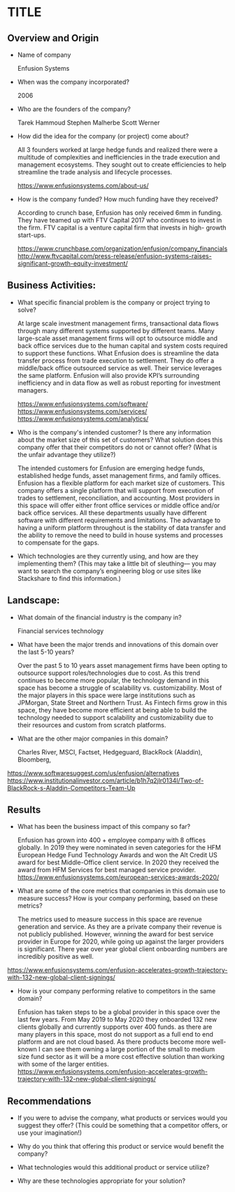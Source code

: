# TITLE

## Overview and Origin

* Name of company

    Enfusion Systems
* When was the company incorporated?

    2006
* Who are the founders of the company?

    Tarek Hammoud
    Stephen Malherbe
    Scott Werner

* How did the idea for the company (or project) come about?

    All 3 founders worked at large hedge funds and realized there were a multitude of complexities and inefficiencies in the trade execution and management ecosystems. They sought out to create efficiencies to help streamline the trade analysis and lifecycle processes.

    https://www.enfusionsystems.com/about-us/


* How is the company funded? How much funding have they received?

    According to crunch base, Enfusion has only received 6mm in funding. They have teamed up with FTV Capital 2017 who continues to invest in the firm. FTV capital is a venture capital firm that invests in high- growth start-ups.

    https://www.crunchbase.com/organization/enfusion/company_financials
    http://www.ftvcapital.com/press-release/enfusion-systems-raises-significant-growth-equity-investment/


## Business Activities:

* What specific financial problem is the company or project trying to solve?

    At large scale investment management firms, transactional data flows through many different systems supported by different teams. Many large-scale asset management firms will opt to outsource middle and back office services due to the human capital and system costs required to support these functions. What Enfusion does is streamline the data transfer process from trade execution to settlement. They do offer a middle/back office outsourced service as well. Their service leverages the same platform. Enfusion will also provide KPI’s surrounding inefficiency and in data flow as well as robust reporting for investment managers.

    https://www.enfusionsystems.com/software/
    https://www.enfusionsystems.com/services/
    https://www.enfusionsystems.com/analytics/

* Who is the company's intended customer?  Is there any information about the market size of this set of customers?
What solution does this company offer that their competitors do not or cannot offer? (What is the unfair advantage they utilize?)

    The intended customers for Enfusion are emerging hedge funds, established hedge funds, asset management firms, and family offices. Enfusion has a flexible platform for each market size of customers. This company offers a single platform that will support from execution of trades to settlement, reconciliation, and accounting. Most providers in this space will offer either front office services or middle office and/or back office services. All these departments usually have different software with different requirements and limitations. The advantage to having a uniform platform throughout is the stability of data transfer and the ability to remove the need to build in house systems and processes to compensate for the gaps. 


* Which technologies are they currently using, and how are they implementing them? (This may take a little bit of sleuthing–– you may want to search the company’s engineering blog or use sites like Stackshare to find this information.)


## Landscape:

* What domain of the financial industry is the company in?

    Financial services technology

* What have been the major trends and innovations of this domain over the last 5-10 years?

    Over the past 5 to 10 years asset management firms have been opting to outsource support roles/technologies due to cost. As this trend continues to become more popular, the technology demand in this space has become a struggle of scalability vs. customizability. Most of the major players in this space were large institutions such as JPMorgan, State Street and Northern Trust. As Fintech firms grow in this space, they have become more efficient at being able to build the technology needed to support scalability and customizability due to their resources and custom from scratch platforms. 

* What are the other major companies in this domain?

    Charles River, MSCI, Factset, Hedgeguard, BlackRock (Aladdin), Bloomberg,
    
https://www.softwaresuggest.com/us/enfusion/alternatives
https://www.institutionalinvestor.com/article/b1h7q2jlr0134l/Two-of-BlackRock-s-Aladdin-Competitors-Team-Up


## Results

* What has been the business impact of this company so far?

    Enfusion has grown into 400 + employee company with 8 offices globally. In 2019 they were nominated in seven categories for the HFM European Hedge Fund Technology Awards and won the Alt Credit US award for best Middle-Office client service. In 2020 they received the award from HFM Services for best managed service provider. 
https://www.enfusionsystems.com/european-services-awards-2020/

* What are some of the core metrics that companies in this domain use to measure success? How is your company performing, based on these metrics?

    The metrics used to measure success in this space are revenue generation and service. As they are a private company their revenue is not publicly published. However, winning the award for best service provider in Europe for 2020, while going up against the larger providers is significant. There year over year global client onboarding numbers are incredibly positive as well.

https://www.enfusionsystems.com/enfusion-accelerates-growth-trajectory-with-132-new-global-client-signings/


* How is your company performing relative to competitors in the same domain?

    Enfusion has taken steps to be a global provider in this space over the last few years. From May 2019 to May 2020 they onboarded 132 new clients globally and currently supports over 400 funds. as there are many players in this space, most do not support as a full end to end platform and are not cloud based. As there products become more well-known I can see them owning a large portion of the small to medium size fund sector as it will be a more cost effective solution than working with some of the larger entities. 
https://www.enfusionsystems.com/enfusion-accelerates-growth-trajectory-with-132-new-global-client-signings/


## Recommendations

* If you were to advise the company, what products or services would you suggest they offer? (This could be something that a competitor offers, or use your imagination!)

* Why do you think that offering this product or service would benefit the company?

* What technologies would this additional product or service utilize?

* Why are these technologies appropriate for your solution?
```